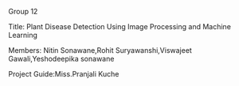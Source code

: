 Group 12

Title: Plant Disease Detection Using Image Processing and Machine Learning 

Members: Nitin Sonawane,Rohit Suryawanshi,Viswajeet Gawali,Yeshodeepika sonawane

Project Guide:Miss.Pranjali Kuche

